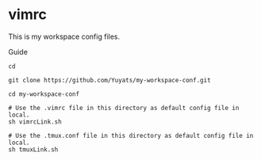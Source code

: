 # vimrc

This is my workspace config files.

Guide
```
cd

git clone https://github.com/Yuyats/my-workspace-conf.git

cd my-workspace-conf

# Use the .vimrc file in this directory as default config file in local.
sh vimrcLink.sh

# Use the .tmux.conf file in this directory as default config file in local.
sh tmuxLink.sh
```
